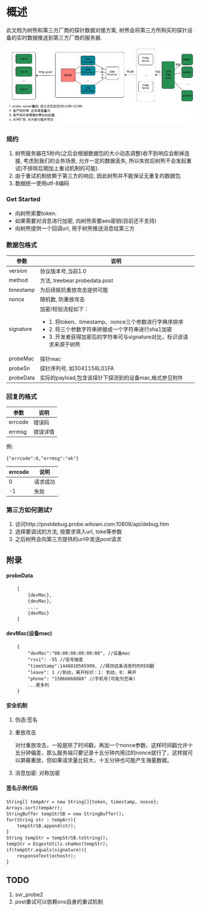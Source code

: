 # 概述
此文档为树熊和第三方厂商的探针数据对接方案, 树熊会将第三方所购买的探针设备的实时数据推送到第三方厂商的服务器.

![image](img/probe-message-post.jpg) 


### 规约
1. 树熊服务器在5秒内(之后会根据数据包的大小动态调整)收不到响应会断掉连接, 考虑到我们的业务场景, 允许一定的数据丢失, 所以失败后树熊不会发起重试(不排除后期加上重试机制的可能).
2. 由于重试机制依赖于第三方的响应, 因此树熊并不能保证无重复的数据包.
3. 数据统一使用utf-8编码

### Get Started
* 向树熊索要token.
* 如果需要对消息进行加密, 向树熊索要aes密钥(目前还不支持)
* 向树熊提供一个回调url, 用于树熊推送消息给第三方

### 数据包格式
|参数|说明|
|---|----|
|version|协议版本号,当前1.0|
|method|方法, treebear.probedata.post|
|timestamp| 为后续抵抗重放攻击提供可能|
|nonce| 随机数, 防重放攻击|
|signature|加密/校验流程如下：<ul><li>1. 将token、timestamp、nonce三个参数进行字典序排序</li><li>2. 将三个参数字符串拼接成一个字符串进行sha1加密</li><li>3. 开发者获得加密后的字符串可与signature对比，标识该请求来源于树熊</li></ul>|
|probeMac|探针mac|
|probeSn|探针序列号, 如3041158L01FA|
|probeData|实际的payload,包含该探针下探测到的设备mac,格式参见附件|

### 回复的格式
|参数|说明|
|---|---|
|errcode|错误码|
|errmsg|错误详情|

例:
```
{"errcode":0,"errmsg":"ok"}
```

|errcode|说明|
|-------|------|
|0|请求成功|
|-1|失败|



### 第三方如何测试?

1. 访问http://postdebug.probe.witown.com:10808/api/debug.htm
2. 选择要调试的方法, 按要求填入url, toke等参数
3. 之后树熊会向第三方提供的url中发送post请求
	

## 附录
#### probeData

```
	[
		{devMac},
		{devMac},
		...,
		{devMac}
	]
```

#### devMac(设备mac)


``` 
	{
		"devMac":"00:00:00:00:00:00", //设备mac
		"rssi": -55 //信号强度
		"timeStamp":1446010565999, //探测这条消息时的时间戳
		"leave": 1 //到达，离开标识：1: 到达，0: 离开
		"phone": "15066668888" //手机号(可能为空串)
		...更多列
	}
```

#### 安全机制
1. 伪造:签名
2. 重放攻击
    
    对付重放攻击，一般是除了时间戳，再加一个nonce参数，这样时间戳允许十五分钟偏差，那么服务端只要记录十五分钟内用过的nonce就行了，这样就可以屏蔽重放，但如果请求量比较大，十五分钟也可能产生海量数据。
3. 消息加密: 对称加密


#### 签名示例代码
	String[] tempArr = new String[]{token, timestamp, nonce};
	Arrays.sort(tempArr);
	StringBuffer tempStrSB = new StringBuffer();
    for(String str : tempArr){
    	tempStrSB.append(str);
    }
    String tempStr = tempStrSB.toString();
    tempStr = DigestUtils.shaHex(tempStr);
    if(tempStr.equals(signature)){
        responseText(echostr);
    }
    

## TODO
1. svr_probe2
2. post重试可以依赖ons自身的重试机制
